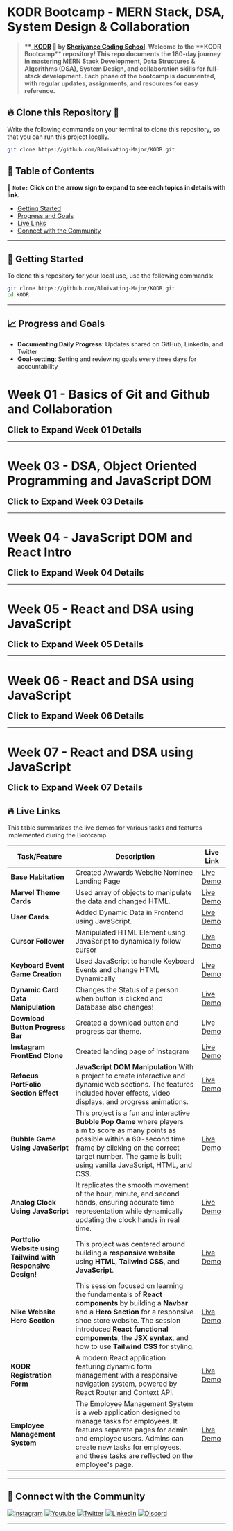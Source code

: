 # **KODR Bootcamp - MERN Stack, DSA, System Design & Collaboration**

> #### **\_[KODR](https://sheryians.com/kodr) 🚀 by [Sheriyance Coding School](https://www.linkedin.com/company/the-sheryians-coding-school/posts/?feedView=all). Welcome to the **KODR Bootcamp\*\* repository! This repo documents the 180-day journey in mastering MERN Stack Development, Data Structures & Algorithms (DSA), System Design, and collaboration skills for full-stack development. Each phase of the bootcamp is documented, with regular updates, assignments, and resources for easy reference.

## 🔥 **Clone this Repository** 💫

Write the following commands on your terminal to clone this repository, so that you can run this project locally.

```bash
git clone https://github.com/Bloivating-Major/KODR.git
```

## 📂 **Table of Contents**

**📌 `Note:` Click on the arrow sign to expand to see each topics in details with link.**

- [Getting Started](#-getting-started)
- [Progress and Goals](#-progress-and-goals)
- [Live Links](#-live-links)
- [Connect with the Community](#-connect-with-the-community)

---

## 🚀 **Getting Started**

To clone this repository for your local use, use the following commands:

```bash
git clone https://github.com/Bloivating-Major/KODR.git
cd KODR
```

---

## 📈 **Progress and Goals**

- **Documenting Daily Progress**: Updates shared on GitHub, LinkedIn, and Twitter
- **Goal-setting**: Setting and reviewing goals every three days for accountability

# Week 01 - Basics of Git and Github and Collaboration

<details>
<summary style="display: inline; font-size: 20px; font-weight: 700; cursor: pointer;" title="Click on me to Expand">Click to Expand Week 01 Details</summary>

## 📚 [ Week 01 - Basics of Git and Github and Collaboration](./Week%201/)

### 💻 [**1.1 - Git and Github**](./Week%201/Week%201.1/)

> **`Topics Covered:` Git and Github Basics -** Installation of Git and Github, Setting username and useremail, Initializing a repository, Making commits, Pull requests, Collaboration, Git status, Push.

- 👨‍💻 [**Lecture Codes**](./Week%201/Week%201.1/Lecture%20Code/notes.txt)
- 📖 [**Notes/Slides & Articles/Blogs Link**](./Week%201/Week%201.1/Notes-Slides-Video_Links/README.md)

### 💻 [**1.2 - Git Conflicts and Git Branching**](./Week%201/Week%201.2/)

> **`Topics Covered:` Git Conflicts and Git Branching -** Revision of Previous Class and then creating a conflict and resolving those conflicts manually using Accept Incoming, Accept Current, Accept Both, Ignore and then Git Branching.

- 👨‍💻 [**Lecture Codes**](./Week%201/Week%201.2/Lecture%20Code/README.md)
- 📖 [**Notes/Slides & Articles/Blogs Link**](./Week%201/Week%201.2/Notes-Slides-Video_Links/README.md)

### 💻 [**1.3 - CSS Responsive Design: Units**](./Week%201/Week%201.3/)

> **`Topics Covered:` CSS Responsive Design: Units -** CSS Units: Percentage (%), rem, em. Introduction to responsive layouts using CSS units. Hands-on project: Flutter Dev Landing Page.

- 👨‍💻 [**Lecture Codes**](./Week%201/Week%201.3/Lecture%20Code/Task1/)
- 📖 [**Notes/Slides & Articles/Blogs Link**](./Week%201/Week%201.3/Notes-Slides-Video_Links/Readme.md)

### 💻 [**1.4 - CSS Responsive Design: Functions**](./Week%201/Week%201.4/)

> **`Topics Covered:` CSS Responsive Design: Functions -** CSS Functions: min, max, and clamp. Applying CSS functions for better responsiveness. Restyling and refining the Flutter Dev Landing Page project.

- 👨‍💻 [**Lecture Codes**](./Week%201/Week%201.4/Lecture%20Code/Readme.md)
- 📖 [**Notes/Slides & Articles/Blogs Link**](./Week%201/Week%201.4/Notes-Slides-Video_Links/Readme.md)

### 💻 [**1.5 - Awwwards Website: Building and Responsiveness**](./Week%201/Week%201.5/)

> **`Topics Covered:` Awwwards Website: Building and Responsiveness -** CSS Functions: min, max, and clamp. Applying CSS functions for better responsiveness. Restyling and refining the Flutter Dev Landing Page project.

- 👨‍💻 [**Lecture Codes**](./Week%201/Week%201.5/Lecture%20Code/Landing%20Page/)
- 📖 [**Notes/Slides & Articles/Blogs Link**](./Week%201/Week%201.5/Notes-Slides-Video_Links/Readme.md)

</details>

---

# Week 03 - DSA, Object Oriented Programming and JavaScript DOM

<details>
<summary style="display: inline; font-size: 20px; font-weight: 700; cursor: pointer;" title="Click on me to Expand">Click to Expand Week 03 Details</summary>

## 📚 [ Week 03 - DSA, Object Oriented Programming and JavaScript DOM](./Week%203/)

### 💻 [**3.1 - OOP and DOM Manipulation**](./Week%203/Week%203.1)

> **`Topics Covered:` OOP and DOM Manipulation -** I explored and implemented today, focusing on JavaScript Classes, Objects, Constructors, and Dynamic Frontend Development using DOM Manipulation and JSON Data Handling.

- 👨‍💻 [**Lecture Codes**](./Week%203/Week%203.1/)
- 📖 [**Notes/Slides & Articles/Blogs Link**](./Week%203/Week%203.1/Readme.md)

### 💻 [**3.2 - OOP and DOM Manipulation**](./Week%203/Week%203.2/)

> **`Topics Covered:` OOP and DOM Manipulation -** I explored and implemented today, focusing on JavaScript Classes, Objects, Constructors, and Dynamic Frontend Development using DOM Manipulation and JSON Data Handling.

- 👨‍💻 [**Lecture Codes**](./Week%203/Week%203.2/)
- 📖 [**Notes/Slides & Articles/Blogs Link**](./Week%203/Week%203.2/Readme.md)

### 💻 [**3.3 - OOP and DOM Manipulation**](./Week%203/Week%203.2/)

> **`Topics Covered:` OOP and DOM Manipulation -** Solved questions which improved logic making and implementation of javascript functions.

- 👨‍💻 [**Lecture Codes**](./Week%203/Week%203.3/Session%201%20DSA/)
- 📖 [**Notes/Slides & Articles/Blogs Link**](./Week%203/Week%203.3/Readme.md)

### 💻 [**3.4 - OOP and DOM Manipulation**](./Week%203/Week%203.4/)

> **`Topics Covered:` OOP and DOM Manipulation -** Explored JavaScript object-oriented programming concepts and implemented interactive DOM-based tasks such as a progress bar and social media post feed.

- 👨‍💻 [**Lecture Codes**](./Week%203/Week%203.4/Readme.md)
- 📖 [**Notes/Slides & Articles/Blogs Link**](./Week%203/Week%203.4/Session%202%20DOM/Readme.md)

### 💻 [**3.5 - OOP and DOM Manipulation**](./Week%203/Week%203.5/)

> **`Topics Covered:` OOP and DOM Manipulation -** Explored JavaScript object-oriented programming concepts and implemented interactive DOM-based tasks such as like feature and social media post feed.

- 👨‍💻 [**Lecture Codes**](./Week%203/Week%203.5/Readme.md)
- 📖 [**Notes/Slides & Articles/Blogs Link**](./Week%203/Week%203.5/Session%201%20DSA/Readme.md)

### 💻 [**3.6 - DOM Manipulation**](./Week%203/Week%203.6/)

> **`Topics Covered:` OOP and DOM Manipulation -** Explored JavaScript object-oriented programming concepts and implemented interactive DOM-based tasks such as like feature and social media post feed.

- 👨‍💻 [**Lecture Codes**](./Week%203/Week%203.6/Readme.md)
- 📖 [**Notes/Slides & Articles/Blogs Link**](./Week%203/Week%203.6/Readme.md)

</details>

---

# Week 04 - JavaScript DOM and React Intro

<details>
<summary style="display: inline; font-size: 20px; font-weight: 700; cursor: pointer;" title="Click on me to Expand">Click to Expand Week 04 Details</summary>

## 📚 [Week 04 - JavaScript DOM and React Intro](./Week%204/)

### 💻 [**4.1 - Advance DOM Manipulation and Logic Building**](./Week%204/Week%204.1/)

> **`Topics Covered:` Advance DOM Manipulation and Logic Building -** The first session focused on solving **JavaScript logic-building questions**, while the second session delved into **JavaScript DOM interactions** to enhance front-end development skills.

- 👨‍💻 [**Lecture Codes**](./Week%204/Week%204.1/)
- 📖 [**Notes/Slides & Articles/Blogs Link**](./Week%204/Week%204.1/Readme.md)

### 💻 [**4.2 - DOM Manipulation Bubble Game**](./Week%204/Week%204.2/)

> **`Topics Covered:` DOM Manipulation Bubble Game -** This project is a fun and interactive **Bubble Pop Game** where players aim to score as many points as possible within a 60-second time frame by clicking on the correct target number. The game is built using vanilla JavaScript, HTML, and CSS.

- 👨‍💻 [**Lecture Codes**](./Week%204/Week%204.2/Session%202%20DOM/)
- 📖 [**Notes/Slides & Articles/Blogs Link**](./Week%204/Week%204.2/Readme.md)

### 💻 [**4.3 - DOM Manipulation Analog Clock with Continuous Movement**](./Week%204/Week%204.3/)

> **`Topics Covered:` DOM Manipulation Analog Clock with Continuous Movement -** This project showcases the implementation of an **animated analog clock** using **JavaScript**. It replicates the smooth movement of the hour, minute, and second hands, ensuring accurate time representation while dynamically updating the clock hands in real time.

- 👨‍💻 [**Lecture Codes**](./Week%204/Week%204.3/Session%202%20DOM/)
- 📖 [**Notes/Slides & Articles/Blogs Link**](./Week%204/Week%204.3/Readme.md)

### 💻 [**4.4 - Creating a Responsive Website with Tailwind CSS**](./Week%204/Week%204.4/)

> **`Topics Covered:` Creating a Responsive Website with Tailwind CSS -** This session was centered around building a **responsive website** using **HTML**, **Tailwind CSS**, and **JavaScript**. The primary objective was to create a visually appealing, user-friendly, and fully responsive web layout. The session also emphasized learning how to leverage Tailwind CSS utilities and responsive design principles.

- 👨‍💻 [**Lecture Codes**](./Week%204/Week%204.4/)
- 📖 [**Notes/Slides & Articles/Blogs Link**](./Week%204/Week%204.4/Readme.md)

### 💻 [**4.5 - Creating Components in React**](./Week%204/Week%204.5/)

> **`Topics Covered:` Creating Components in React -** This session focused on learning the fundamentals of **React components** by building a **Navbar** and a **Hero Section** for a responsive shoe store website. The session introduced **React functional components**, the **JSX syntax**, and how to use **Tailwind CSS** for styling.

- 👨‍💻 [**Lecture Codes**](./Week%204/Week%204.5/)
- 📖 [**Notes/Slides & Articles/Blogs Link**](./Week%204/Week%204.5/Readme.md)

### 💻 [**4.6 - UI/UX and Logic Building using JavaScript**](./Week%204/Week%204.6/)

> **`Topics Covered:` UI/UX and Logic Building using JavaScript -** This session provided a comprehensive introduction to **UI/UX Design** principles, focusing on typography, color theory, and modern design trends. It emphasized the importance of creating visually appealing and user-centric designs.

- 👨‍💻 [**Lecture Codes**](./Week%204/Week%204.6/)
- 📖 [**Notes/Slides & Articles/Blogs Link**](./Week%204/Week%204.6/Readme.md)

</details>

---

# Week 05 - React and DSA using JavaScript

<details>
<summary style="display: inline; font-size: 20px; font-weight: 700; cursor: pointer;" title="Click on me to Expand">Click to Expand Week 05 Details</summary>

## 📚 [Week 05 - React and DSA using JavaScript](./Week%205/)

### 💻 [**5.1 - Logic Building and Problem Solving**](./Week%204/Week%204.1/)

> **`Topics Covered:` Logic Building and Problem Solving -** Below are JavaScript solutions to your questions using simple and brute-force methods. 

- 👨‍💻 [**Lecture Codes**](./Week%205/Week%205.1/Session%202%20DSA%20Star%20Pattern/)
- 📖 [**Notes/Slides & Articles/Blogs Link**](./Week%205/Week%205.1/Session%202%20DSA%20Star%20Pattern/Readme.md)

</details>

---
# Week 06 - React and DSA using JavaScript

<details>
<summary style="display: inline; font-size: 20px; font-weight: 700; cursor: pointer;" title="Click on me to Expand">Click to Expand Week 06 Details</summary>

## 📚 [Week 06 - React and DSA using JavaScript](./Week%206/)

### 💻 [**6.3 - DSA Binary Search**](./Week%206/Week%206.3/Session%202%20DSA-JS/)

> **`Topics Covered:` DSA Binary Search -** In today's **DSA Session**, we explored the **Binary Search** algorithm, a fundamental concept for efficiently searching elements in sorted arrays. This algorithm significantly reduces the time complexity compared to linear search by halving the search space at every step.

- 👨‍💻 [**Lecture Codes**](./Week%206/Week%206.3/Session%202%20DSA-JS/script.js)
- 📖 [**Notes/Slides & Articles/Blogs Link**](./Week%206/Week%206.3/Readme.md)

### 💻 [**6.5 - Form Handling in React**](./Week%206/Week%206.5/Session%201%20React%20Form%20Handling/)

> **`Topics Covered:` Form Handling in React -** A modern React application featuring dynamic form management with a responsive navigation system, powered by React Router and Context API.


- 👨‍💻 [**Lecture Codes**](./Week%206/Week%206.5/Session%201%20React%20Form%20Handling/)
- 📖 [**Notes/Slides & Articles/Blogs Link**](./Week%206/Week%206.5/Session%201%20React%20Form%20Handling/README.md)

### 💻 [**6.6 - Array Manipulation with JavaScript**](./Week%206/Week%206.6/)

> **`Topics Covered:` Array Manipulation with JavaScript -** This project demonstrates various operations on arrays, showcasing fundamental concepts in JavaScript. Each function represents a unique problem and its solution, providing practical examples of array manipulation and logic building.


- 👨‍💻 [**Lecture Codes**](./Week%206/Week%206.6/Session%202%20DSA-JS/index.js)
- 📖 [**Notes/Slides & Articles/Blogs Link**](./Week%206/Week%206.6/Readme.md)

</details>

---
# Week 07 - React and DSA using JavaScript

<details>
<summary style="display: inline; font-size: 20px; font-weight: 700; cursor: pointer;" title="Click on me to Expand">Click to Expand Week 07 Details</summary>

## 📚 [Week 07 - React and DSA using JavaScript](./Week%207/)

### 💻 [**7.1 -React API Integration using Axios**](./Week%207/Week%207.1/Readme.md)

> **`Topics Covered:`React API Integration using Axios -** In today's **DSA Session**, we explored the **Binary Search** algorithm, a fundamental concept for efficiently searching elements in sorted arrays. This algorithm significantly reduces the time complexity compared to linear search by halving the search space at every step.

- 👨‍💻 [**Lecture Codes**](./Week%207/Week%207.1/Readme.md)
- 📖 [**Notes/Slides & Articles/Blogs Link**](./Week%207/Week%207.1/Readme.md)

### 💻 [**7.2 -Practice Session and Presentation**](./Week%207/Week%207.2/Readme.md)

> **`Topics Covered:`React API Integration using Axios -** We revisited the problems solved during the previous day. Reviewed and discussed **optimal solutions** and **different approaches** for the same problems.  

- 👨‍💻 [**Lecture Codes**](./Week%207/Week%207.2/Readme.md)
- 📖 [**Notes/Slides & Articles/Blogs Link**](./Week%207/Week%207.2/Readme.md)

### 💻 [**7.3 - React - `useEffect` and `useRef` Hooks**](./Week%207/Week%207.3/)

> **`Topics Covered:`React API Integration using Axios -** We revisited the problems solved during the previous day. Reviewed and discussed **optimal solutions** and **different approaches** for the same problems.  

- 👨‍💻 [**Lecture Codes**](./Week%207/Week%207.3/Session%201%20React%20Use%20Effect/README.md)
- 📖 [**Notes/Slides & Articles/Blogs Link**](./Week%207/Week%207.3/Readme.md)

### 💻 [**7.4 - React with LocalStorage and JavaScript String Manipulation**](./Week%207/Week%207.4/)

> **`Topics Covered:`React with LocalStorage and JavaScript String Manipulation -** Today’s sessions were packed with learning and implementation. We focused on enhancing skills in React and JavaScript, exploring advanced topics like theme switching in React and efficient string and array manipulations in JavaScript.

- 👨‍💻 [**Lecture Codes**](./Week%207/Week%207.4/)
- 📖 [**Notes/Slides & Articles/Blogs Link**](./Week%207/Week%207.4/Readme.md)

### 💻 [**7.5 - JavaScript Practice: Character Frequency and Anagram Check**](./Week%207/Week%207.5/)

> **`Topics Covered:`JavaScript Practice: Character Frequency and Anagram Check -** Today's session focused on understanding character frequency in strings and efficiently checking if two strings are anagrams. Below is a detailed summary of the concepts covered and the code implementations.

- 👨‍💻 [**Lecture Codes**](./Week%207/Week%207.5/Session%202%20DSA/script.js)
- 📖 [**Notes/Slides & Articles/Blogs Link**](./Week%207/Week%207.4/Readme.md)

### 💻 [**7.6 - Revision Session: Strings in JavaScript**](./Week%207/Week%207.6/)

> **`Topics Covered:`Revision Session: Strings in JavaScript -** Today's session was dedicated to revising **string manipulation** techniques in JavaScript. We revisited key concepts such as traversing strings, iterating over characters, and reversing a string. Here's a summary of what we covered, with detailed explanations and code snippets.

- 👨‍💻 [**Lecture Codes**](./Week%207/Week%207.6/Session%201%20String%20Revision/script.js)
- 📖 [**Notes/Slides & Articles/Blogs Link**](./Week%207/Week%207.6/Readme.md)


</details>

## 🔥 **Live Links**

This table summarizes the live demos for various tasks and features implemented during the Bootcamp.

| **Task/Feature**                   | **Description**                                                                  | **Live Link**                                                                                                             |
| ---------------------------------- | -------------------------------------------------------------------------------- | ------------------------------------------------------------------------------------------------------------------------- |
| **Base Habitation**                | Created Awwards Website Nominee Landing Page                                     | [Live Demo](https://bloivating-major.github.io/KODR/Week%201/Week%201.5/Lecture%20Code/Landing%20Page/index.html)         |
| **Marvel Theme Cards**             | Used array of objects to manipulate the data and changed HTML.                   | [Live Demo](https://bloivating-major.github.io/Cards/Task%201/index.html)                                                 |
| **User Cards**                     | Added Dynamic Data in Frontend using JavaScript.                                 | [Live Demo](https://bloivating-major.github.io/KODR/Week%203/Week%203.1/Session%202%20Change%20UI%20with%20JS/index.html) |
| **Cursor Follower**                | Manipulated HTML Element using JavaScript to dynamically follow cursor           | [Live Demo](https://bloivating-major.github.io/KODR/Week%203/Week%203.2/Session%202%20JS%20DOM/Task%201/index.html)       |
| **Keyboard Event Game Creation**   | Used JavaScript to handle Keyboard Events and change HTML Dynamically            | [Live Demo](https://bloivating-major.github.io/KODR/Week%203/Week%203.2/Session%202%20JS%20DOM/Task%202/index.html)       |
| **Dynamic Card Data Manipulation** | Changes the Status of a person when button is clicked and Database also changes! | [Live Demo](https://bloivating-major.github.io/KODR/Week%203/Week%203.2/Session%202%20JS%20DOM/Task%203/index.html)       |
| **Download Button Progress Bar**   | Created a download button and progress bar theme.                                | [Live Demo](https://bloivating-major.github.io/KODR/Week%203/Week%203.4/Session%202%20DOM/Task%201/index.html)       |
| **Instagram FrontEnd Clone**       | Created landing page of Instagram                                                | [Live Demo](https://bloivating-major.github.io/KODR/Week%203/Week%203.4/Session%202%20DOM/Task%202/index.html)       |
| **Refocus PortFolio Section Effect**       | **JavaScript DOM Manipulation** With a project to create interactive and dynamic web sections. The features included hover effects, video displays, and progress animations.                                               | [Live Demo](https://bloivating-major.github.io/KODR/Week%204/Week%204.1/Session%201%20DOM/Task%201/index.html)       |
| **Bubble Game Using JavaScript**       | This project is a fun and interactive **Bubble Pop Game** where players aim to score as many points as possible within a 60-second time frame by clicking on the correct target number. The game is built using vanilla JavaScript, HTML, and CSS.                                              | [Live Demo](https://bloivating-major.github.io/KODR/Week%204/Week%204.2/Session%202%20DOM/index.html)       |
| **Analog Clock Using JavaScript**       | It replicates the smooth movement of the hour, minute, and second hands, ensuring accurate time representation while dynamically updating the clock hands in real time.                                           | [Live Demo](https://bloivating-major.github.io/KODR/Week%204/Week%204.3/Session%202%20DOM/index.html)       |
| **Portfolio Website using Tailwind with Responsive Design!**       | This project was centered around building a **responsive website** using **HTML**, **Tailwind CSS**, and **JavaScript**.                                          | [Live Demo](https://bloivating-major.github.io/KODR/Week%204/Week%204.4/Session%202%20TailWind/index.html)       |
| **Nike Website Hero Section**       | This session focused on learning the fundamentals of **React components** by building a **Navbar** and a **Hero Section** for a responsive shoe store website. The session introduced **React functional components**, the **JSX syntax**, and how to use **Tailwind CSS** for styling.                                        | [Live Demo](https://nike-olive-chi.vercel.app/)       |
| **KODR Registration Form**       | A modern React application featuring dynamic form management with a responsive navigation system, powered by React Router and Context API.                                   | [Live Demo](https://kodr-form.vercel.app/)       |
| **Employee Management System**       | The Employee Management System is a web application designed to manage tasks for employees. It features separate pages for admin and employee users. Admins can create new tasks for employees, and these tasks are reflected on the employee's page.                                  | [Live Demo](https://kodr-form.vercel.app/)       |

---

## 🤝 **Connect with the Community**

[![Instagram](https://img.shields.io/badge/Instagram-E4405F?style=for-the-badge&logo=instagram&logoColor=white)](https://www.instagram.com/sheryians_coding_school/#)
[![Youtube](https://img.shields.io/badge/YouTube-FF0000?style=for-the-badge&logo=youtube&logoColor=white)](https://www.youtube.com/@sheryians)
[![Twitter](https://img.shields.io/badge/Twitter-1DA1F2?style=for-the-badge&logo=twitter&logoColor=white)](https://x.com/sheryians_)
[![LinkedIn](https://img.shields.io/badge/LinkedIn-0077B5?style=for-the-badge&logo=linkedin&logoColor=white)](https://www.linkedin.com/company/the-sheryians-coding-school/posts/?feedView=all)
[![Discord](https://img.shields.io/badge/Discord-7289DA?style=for-the-badge&logo=discord&logoColor=white)](https://discord.com/invite/D23JkFqrgz)

---
